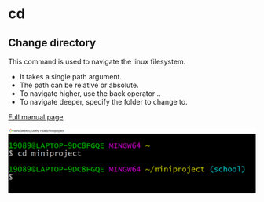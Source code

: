 # cd

## Change directory

This command is used to navigate the linux filesystem. 

* It takes a single path argument. 
* The path can be relative or absolute.
* To navigate higher, use the back operator ..
* To navigate deeper, specify the folder to change to.

[Full manual page](http://man7.org/linux/man-pages/man1/cd.1p.html)

![](/Pictures/cd.png)
